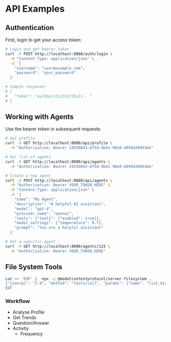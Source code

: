 # API Examples

## Authentication

First, login to get your access token:

```bash
# Login and get bearer token
curl -X POST http://localhost:8080/auth/login \
  -H "Content-Type: application/json" \
  -d '{
    "username": "user@example.com", 
    "password": "your_password"
  }'

# Sample response:
# {
#   "token": "eyJhbGciOiJIUzI1NiIs..."
# }
```

## Working with Agents 

Use the bearer token in subsequent requests:

```bash
# Get profile
curl -X GET http://localhost:8080/api/profile \
  -H "Authorization: Bearer 24550843-675d-4b41-90a9-d89d4209d16e"

# Get list of agents
curl -X GET http://localhost:8080/api/agents \
  -H "Authorization: Bearer 24550843-675d-4b41-90a9-d89d4209d16e"

# Create a new agent
curl -X POST http://localhost:8080/api/agents \
  -H "Authorization: Bearer YOUR_TOKEN_HERE" \
  -H "Content-Type: application/json" \
  -d '{
    "name": "My Agent",
    "description": "A helpful AI assistant",
    "model": "gpt-4",
    "provider_name": "openai",
    "tools": {"tool1": {"enabled": true}},
    "model_settings": {"temperature": 0.7},
    "prompt": "You are a helpful assistant"
  }'

# Get a specific agent
curl -X GET http://localhost:8080/agents/123 \
  -H "Authorization: Bearer YOUR_TOKEN_HERE"
```

## File System Tools

```bash
cat << 'EOF' |  npx -y @modelcontextprotocol/server-filesystem .
{"jsonrpc": "2.0", "method": "tools/call", "params": {"name": "list_directory", "arguments": {"path": "."}}, "id": 1}
EOF
```

### Workflow

- Analyse Profile
- Get Trends 
- Question/Answer
- Activity
  - Frequency